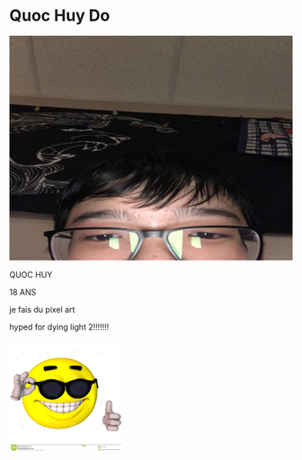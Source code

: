 # Quoc Huy Do

 <img src="media/thumbnail_Image.jpg" alt="who" width="1200" height="400"> 

QUOC HUY

18 ANS

je fais du pixel art

hyped for dying light 2!!!!!!!

 <img src="media/Gamer.jpg" alt="who" width="200" height="200"> 
